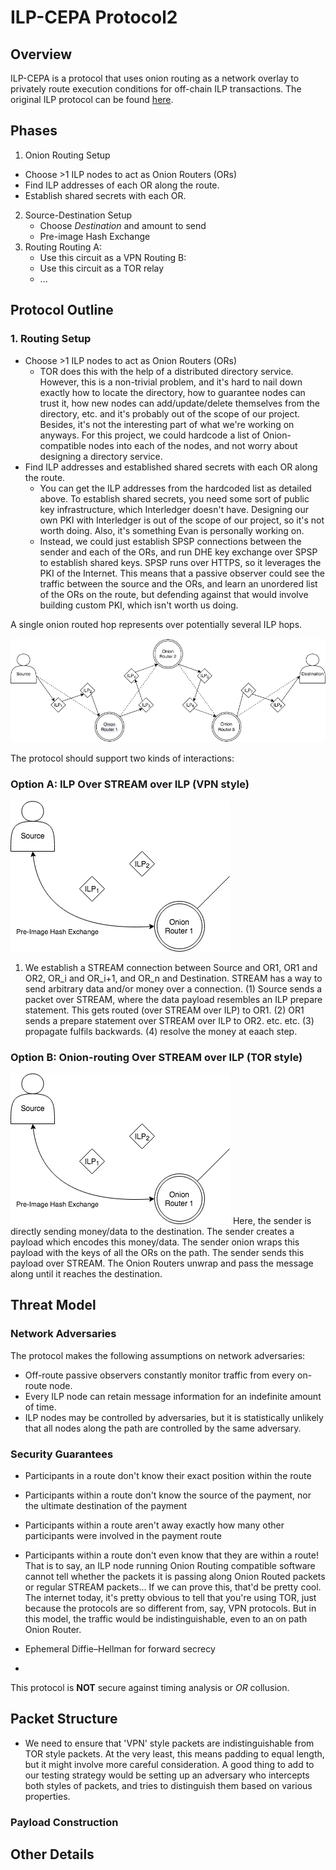 
# ILP-CEPA Protocol2 

## Overview

ILP-CEPA is a protocol that uses onion routing as a network overlay to privately route execution conditions for off-chain ILP transactions. The original ILP protocol can be found [here](https://github.com/interledger).

## Phases
1. Onion Routing Setup 
 - Choose >1 ILP nodes to act as Onion Routers (ORs)
 - Find ILP addresses of each OR along the route. 
 - Establish shared secrets with each OR. 
2. Source-Destination Setup
	- Choose *Destination* and amount to send
	- Pre-image Hash Exchange
3. Routing 
    Routing A: 
    - Use this circuit as a VPN 
    Routing B: 
    - Use this circuit as a TOR relay 
	- ...

## Protocol Outline
### 1. Routing Setup 
 - Choose >1 ILP nodes to act as Onion Routers (ORs)
    - TOR does this with the help of a distributed directory service. However, this is a non-trivial problem, and it's hard to nail down exactly how to locate the directory, how to guarantee nodes can trust it, how new nodes can add/update/delete themselves from the directory, etc. and it's probably out of the scope of our project. Besides, it's not the interesting part of what we're working on anyways. For this project, we could hardcode a list of Onion-compatible nodes into each of the nodes, and not worry about designing a directory service. 
 - Find ILP addresses and established shared secrets with each OR along the route. 
    - You can get the ILP addresses from the hardcoded list as detailed above. To establish shared secrets, you need some sort of public key infrastructure, which Interledger doesn't have. Designing our own PKI with Interledger is out of the scope of our project, so it's not worth doing. Also, it's something Evan is personally working on. 
    - Instead, we could just establish SPSP connections between the sender and each of the ORs, and run DHE key exchange over SPSP to establish shared keys. SPSP runs over HTTPS, so it leverages the PKI of the Internet. This means that a passive observer could see the traffic between the source and the ORs, and learn an unordered list of the ORs on the route, but defending against that would involve building custom PKI, which isn't worth us doing. 
    

A single onion routed hop represents over potentially several ILP hops.

![Uh oh...](images/basic_diagram.png)

The protocol should support two kinds of interactions:

### Option A: ILP Over STREAM over ILP (VPN style)

![Uh oh...](images/protocolA_pt1.png)
1)  We establish a STREAM connection between Source and OR1, OR1 and OR2, OR_i and OR_i+1, and OR_n and Destination. 
STREAM has a way to send arbitrary data and/or money over a connection. 
(1) Source sends a packet over STREAM, where the data payload resembles an ILP prepare statement. This gets routed (over STREAM over ILP) to OR1. 
(2) OR1 sends a prepare statement over STREAM over ILP to OR2. etc. etc. 
(3) propagate fulfils backwards. 
(4) resolve the money at eaach step. 

### Option B: Onion-routing Over STREAM over ILP (TOR style)
![Uh oh...](images/protocolA_pt1.png)
Here, the sender is directly sending money/data to the destination. 
The sender creates a payload which encodes this money/data. 
The sender onion wraps this payload with the keys of all the ORs on the path. 
The sender sends this payload over STREAM. 
The Onion Routers unwrap and pass the message along until it reaches the destination.

## Threat Model

### Network Adversaries

The protocol makes the following assumptions on network adversaries:

- Off-route passive observers constantly monitor traffic from every on-route node.
- Every ILP node can retain message information for an indefinite amount of time.
- ILP nodes may be controlled by adversaries, but it is statistically unlikely that all nodes along the path are controlled by the same adversary. 
### Security Guarantees

- Participants in a route don't know their exact position within the route
- Participants within a route don't know the source of the payment, nor the ultimate destination of the payment
- Participants within a route aren't away exactly how many other participants were involved in the payment route
- Participants within a route don't even know that they are within a route! That is to say, an ILP node running Onion Routing compatible software cannot tell whether the packets it is passing along Onion Routed packets or regular STREAM packets... If we can prove this, that'd be pretty cool. The internet today, it's pretty obvious to tell that you're using TOR, just because the protocols are so different from, say, VPN protocols. But in this model, the traffic would be indistinguishable, even to an on path Onion Router. 

- Ephemeral Diffie–Hellman for forward secrecy
- 

This protocol is **NOT** secure against timing analysis or *OR* collusion.

## Packet Structure
- We need to ensure that 'VPN' style packets are indistinguishable from TOR style packets. At the very least, this means padding to equal length, but it might involve more careful consideration. A good thing to add to our testing strategy would be setting up an adversary who intercepts both styles of packets, and tries to distinguish them based on various properties.

### Payload Construction

## Other Details

